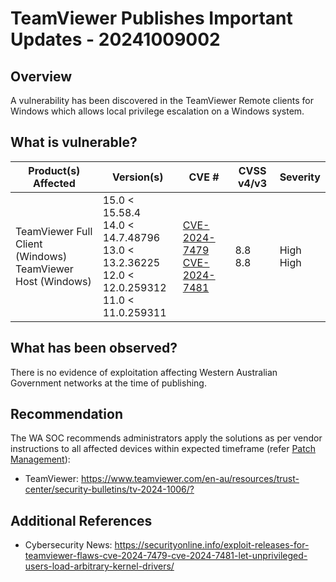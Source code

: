 # TeamViewer Publishes Important Updates - 20241009002

## Overview

A vulnerability has been discovered in the TeamViewer Remote clients for Windows which allows local privilege escalation on a Windows system.

## What is vulnerable?

| Product(s) Affected                                             | Version(s)                                                                                                   | CVE #                                                                                                                                | CVSS v4/v3   | Severity       |
| --------------------------------------------------------------- | ------------------------------------------------------------------------------------------------------------ | ------------------------------------------------------------------------------------------------------------------------------------ | ------------ | -------------- |
| TeamViewer Full Client (Windows) <br> TeamViewer Host (Windows) | 15.0 < 15.58.4 <br> 14.0 < 14.7.48796 <br> 13.0 < 13.2.36225 <br> 12.0 < 12.0.259312 <br> 11.0 < 11.0.259311 | [CVE-2024-7479](https://nvd.nist.gov/vuln/detail/CVE-2024-7479) <br> [CVE-2024-7481](https://nvd.nist.gov/vuln/detail/CVE-2024-7481) | 8.8 <br> 8.8 | High <br> High |

## What has been observed?

There is no evidence of exploitation affecting Western Australian Government networks at the time of publishing.

## Recommendation

The WA SOC recommends administrators apply the solutions as per vendor instructions to all affected devices within expected timeframe (refer [Patch Management](../guidelines/patch-management.md)):

- TeamViewer: <https://www.teamviewer.com/en-au/resources/trust-center/security-bulletins/tv-2024-1006/?>

## Additional References

- Cybersecurity News: <https://securityonline.info/exploit-releases-for-teamviewer-flaws-cve-2024-7479-cve-2024-7481-let-unprivileged-users-load-arbitrary-kernel-drivers/>
